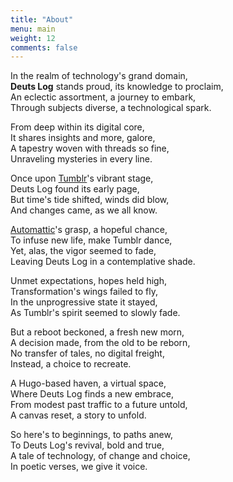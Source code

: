 ```yaml
---
title: "About"
menu: main
weight: 12
comments: false
---
```


In the realm of technology's grand domain,  
**Deuts Log** stands proud, its knowledge to proclaim,  
An eclectic assortment, a journey to embark,  
Through subjects diverse, a technological spark.  

From deep within its digital core,  
It shares insights and more, galore,  
A tapestry woven with threads so fine,  
Unraveling mysteries in every line.  

Once upon [Tumblr](https://deuts.tumblr.com)'s vibrant stage,  
Deuts Log found its early page,  
But time's tide shifted, winds did blow,  
And changes came, as we all know.  

[Automattic](https://automattic.com/)'s grasp, a hopeful chance,  
To infuse new life, make Tumblr dance,  
Yet, alas, the vigor seemed to fade,  
Leaving Deuts Log in a contemplative shade.  

Unmet expectations, hopes held high,  
Transformation's wings failed to fly,  
In the unprogressive state it stayed,  
As Tumblr's spirit seemed to slowly fade.  

But a reboot beckoned, a fresh new morn,  
A decision made, from the old to be reborn,  
No transfer of tales, no digital freight,  
Instead, a choice to recreate.  

A Hugo-based haven, a virtual space,  
Where Deuts Log finds a new embrace,  
From modest past traffic to a future untold,  
A canvas reset, a story to unfold.  

So here's to beginnings, to paths anew,  
To Deuts Log's revival, bold and true,  
A tale of technology, of change and choice,  
In poetic verses, we give it voice.  

